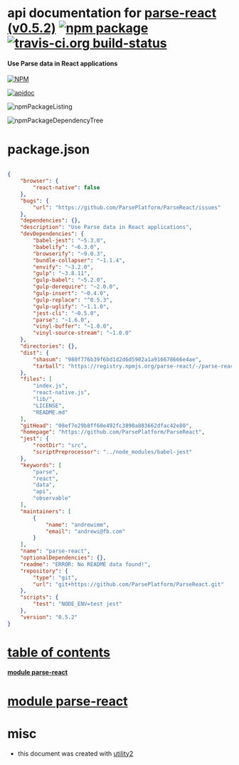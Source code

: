 # api documentation for  [parse-react (v0.5.2)](https://github.com/ParsePlatform/ParseReact)  [![npm package](https://img.shields.io/npm/v/npmdoc-parse-react.svg?style=flat-square)](https://www.npmjs.org/package/npmdoc-parse-react) [![travis-ci.org build-status](https://api.travis-ci.org/npmdoc/node-npmdoc-parse-react.svg)](https://travis-ci.org/npmdoc/node-npmdoc-parse-react)
#### Use Parse data in React applications

[![NPM](https://nodei.co/npm/parse-react.png?downloads=true)](https://www.npmjs.com/package/parse-react)

[![apidoc](https://npmdoc.github.io/node-npmdoc-parse-react/build/screenCapture.buildNpmdoc.browser._2Fhome_2Ftravis_2Fbuild_2Fnpmdoc_2Fnode-npmdoc-parse-react_2Ftmp_2Fbuild_2Fapidoc.html.png)](https://npmdoc.github.io/node-npmdoc-parse-react/build/apidoc.html)

![npmPackageListing](https://npmdoc.github.io/node-npmdoc-parse-react/build/screenCapture.npmPackageListing.svg)

![npmPackageDependencyTree](https://npmdoc.github.io/node-npmdoc-parse-react/build/screenCapture.npmPackageDependencyTree.svg)



# package.json

```json

{
    "browser": {
        "react-native": false
    },
    "bugs": {
        "url": "https://github.com/ParsePlatform/ParseReact/issues"
    },
    "dependencies": {},
    "description": "Use Parse data in React applications",
    "devDependencies": {
        "babel-jest": "~5.3.0",
        "babelify": "~6.3.0",
        "browserify": "~9.0.3",
        "bundle-collapser": "~1.1.4",
        "envify": "~3.2.0",
        "gulp": "~3.8.11",
        "gulp-babel": "~5.2.0",
        "gulp-derequire": "~2.0.0",
        "gulp-insert": "~0.4.0",
        "gulp-replace": "^0.5.3",
        "gulp-uglify": "~1.1.0",
        "jest-cli": "~0.5.0",
        "parse": "~1.6.0",
        "vinyl-buffer": "~1.0.0",
        "vinyl-source-stream": "~1.0.0"
    },
    "directories": {},
    "dist": {
        "shasum": "980f776b39f6bd1d2d6d5902a1a916678666e4ae",
        "tarball": "https://registry.npmjs.org/parse-react/-/parse-react-0.5.2.tgz"
    },
    "files": [
        "index.js",
        "react-native.js",
        "lib/",
        "LICENSE",
        "README.md"
    ],
    "gitHead": "08ef7e29b8ff60e492fc3890a883662dfac42e80",
    "homepage": "https://github.com/ParsePlatform/ParseReact",
    "jest": {
        "rootDir": "src",
        "scriptPreprocessor": "../node_modules/babel-jest"
    },
    "keywords": [
        "parse",
        "react",
        "data",
        "api",
        "observable"
    ],
    "maintainers": [
        {
            "name": "andrewimm",
            "email": "andrewi@fb.com"
        }
    ],
    "name": "parse-react",
    "optionalDependencies": {},
    "readme": "ERROR: No README data found!",
    "repository": {
        "type": "git",
        "url": "git+https://github.com/ParsePlatform/ParseReact.git"
    },
    "scripts": {
        "test": "NODE_ENV=test jest"
    },
    "version": "0.5.2"
}
```



# <a name="apidoc.tableOfContents"></a>[table of contents](#apidoc.tableOfContents)

#### [module parse-react](#apidoc.module.parse-react)



# <a name="apidoc.module.parse-react"></a>[module parse-react](#apidoc.module.parse-react)



# misc
- this document was created with [utility2](https://github.com/kaizhu256/node-utility2)
